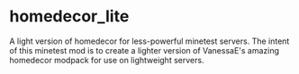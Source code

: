 homedecor_lite
==============

A light version of homedecor for less-powerful minetest servers.
The intent of this minetest mod is to create a lighter version of VanessaE's amazing homedecor modpack
for use on lightweight servers. 

